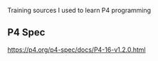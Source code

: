 Training sources I used to learn P4 programming

## P4 Spec
https://p4.org/p4-spec/docs/P4-16-v1.2.0.html

